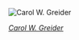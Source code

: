 
![Carol W. Greider](https://upload.wikimedia.org/wikipedia/commons/thumb/d/d1/GREIDER_Carol_2014_-_Less_vignetting.jpg/375px-GREIDER_Carol_2014_-_Less_vignetting.jpg)

*[Carol W. Greider](https://wikipedia.org/wiki/File:GREIDER_Carol_2014_-_Less_vignetting.jpg)*
